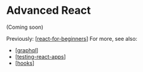 # Advanced React

(Coming soon)

Previously: 
[[react-for-beginners]]
For more, see also: 
- [[graphql]]
- [[testing-react-apps]]
- [[hooks]]


[//begin]: # "Autogenerated link references for markdown compatibility"
[react-for-beginners]: react-for-beginners "React for beginners"
[graphql]: graphql "GraphQL Course"
[testing-react-apps]: testing-react-apps "Testing React Applications"
[hooks]: hooks "React Hooks"
[//end]: # "Autogenerated link references"